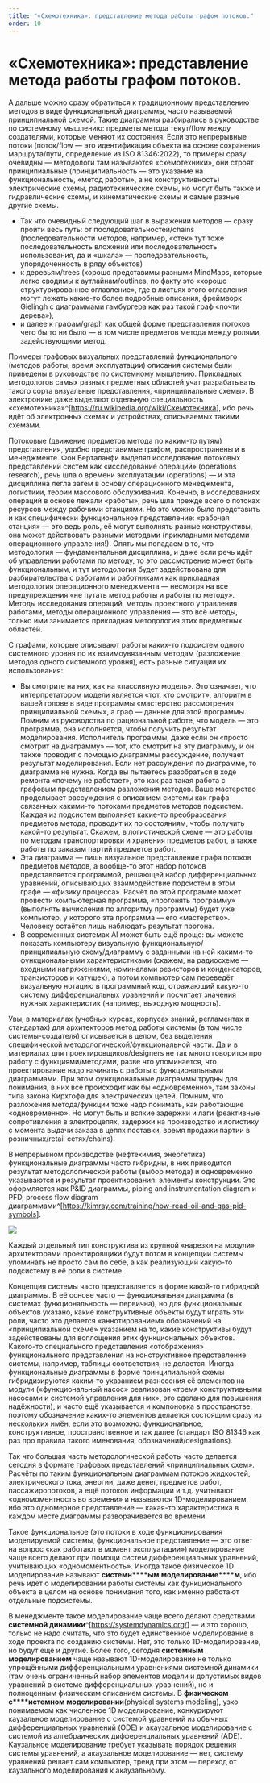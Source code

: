 ```yaml
---
title: "«Схемотехника»: представление метода работы графом потоков."
order: 10
---
```


# «Схемотехника»: представление метода работы графом потоков.

А дальше можно сразу обратиться к традиционному представлению методов в виде функциональной диаграммы, часто называемой принципиальной схемой. Такие диаграммы разбирались в руководстве по системному мышлению: предметы метода текут/flow между создателями, которые меняют их состояния. Если это непрерывные потоки (поток/flow — это идентификация объекта на основе сохранения маршрута/пути, определение из ISO 81346:2022), то примеры сразу очевидны — методологи там называются «схемотехники», они строят принципиальные (принципиальность — это указание на функциональность, «метод работы», а не конструктивность) электрические схемы, радиотехнические схемы, но могут быть также и гидравлические схемы, и кинематические схемы и самые разные другие схемы.

* Так что очевидный следующий шаг в выражении методов — сразу пройти весь путь: от последовательностей/chains (последовательности методов, например, «стек» тут тоже последовательность вложений или последовательность использования, да и «шкала» — последовательность, упорядоченность в ряду объектов)
* к деревьям/trees (хорошо представимы разными MindMaps, которые легко сводимы к аутлайнам/outlines, по факту это «хорошо структурированное оглавление», где в листьях этого оглавления могут лежать какие-то более подробные описания, фреймворк Gielingh с диаграммами гамбургера как раз такой граф «почти дерева»),
* и далее к графам/graph как общей форме представления потоков чего бы то ни было — в том числе предметов метода между ролями, задействующими метод.

Примеры графовых визуальных представлений функционального (методов работы, время эксплуатации) описания системы были приведены в руководстве по системному мышлению. Прикладных методологов самых разных предметных областей учат разрабатывать такого сорта визуальные представления, «принципиальные схемы». В электронике даже выделяют отдельную специальность «схемотехника»^[<https://ru.wikipedia.org/wiki/Схемотехника>], ибо речь идёт об электронных схемах и устройствах, описываемых такими схемами.

Потоковые (движение предметов метода по каким-то путям) представления, удобно представимые графом, распространены и в менеджменте. Фон Берталанфи выделял исследование потоковых представлений систем как «исследование операций» (operations research), речь шла о времени эксплуатации (operations) — и эта дисциплина легла затем в основу операционного менеджмента, логистики, теории массового обслуживания. Конечно, в исследованиях операций в основе лежали «работы», речь шла прежде всего о потоках ресурсов между рабочими станциями. Но это можно было представить и как специфически функциональное представление: «рабочая станция» — это ведь роль, её могут выполнять разные конструктивы, она может действовать разными методами (прикладными методами операционного управления!). Опять мы попадаем в то, что методология — фундаментальная дисциплина, и даже если речь идёт об управлении работами по методу, то это рассмотрение может быть функциональным, и тут методология будет задействована для разбирательства с работами и работниками как прикладная методология операционного менеджмента — несмотря на все предупреждения «не путать метод работы и работы по методу». Методы исследования операций, методы проектного управления работами, методы операционного управления — это всё методы, только ими занимается прикладная методология этих предметных областей.

С графами, которые описывают работы каких-то подсистем одного системного уровня по их взаимоувязанным методам (разложение методов одного системного уровня), есть разные ситуации их использования:

* Вы смотрите на них, как на «пассивную модель». Это означает, что интерпретатором модели является «тот, кто смотрит», алгоритм в вашей голове в виде программы «мастерство рассмотрения принципиальной схемы», а граф — данные для этой программы. Помним из руководства по рациональной работе, что модель — это программа, она исполняется, чтобы получить результат моделирования. Исполнитель программы, даже если он «просто смотрит на диаграмму» — тот, кто смотрит на эту диаграмму, и он также проводит с помощью диаграммы рассуждение, получает результат моделирования. Если нет рассуждения по диаграмме, то диаграмма не нужна. Когда вы пытаетесь разобраться в ходе ремонта «почему не работает», это как раз такая работа с графовым представлением разложения методов. Ваше мастерство проделывает рассуждения с описанием системы как графа связанных какими-то потоками предметов методов подсистем. Каждая из подсистем выполняет какие-то преобразования предметов метода, проводит их по состояниям, чтобы получить какой-то результат. Скажем, в логистической схеме — это работы по методам транспортировки и хранения предметов работ, а также работы по заказам партий предметов работ.
* Эта диаграмма — лишь визуальное представление графа потоков предметов методов, а вообще-то этот набор потоков представляется программой, решающей набор дифференциальных уравнений, описывающих взаимодействие подсистем в этом графе — «физику процесса». Расчёт по этой программе может провести компьютерная программа, «прогонять программу» (выполнять вычисления по алгоритму программы) будет уже компьютер, у которого эта программа — его «мастерство». Человеку остаётся лишь наблюдать результат прогона.
* В современных системах AI может быть ещё проще: вы можете показать компьютеру визуальную функциональную/принципиальную схему/диаграмму с заданными на ней какими-то функциональными характеристиками (скажем, на радиосхеме — входными напряжениями, номиналами резисторов и конденсаторов, транзисторов и катушек), а потом компьютер сам переведёт визуальную нотацию в программный код, отражающий какую-то систему дифференциальных уравнений и посчитает значения нужных характеристик (например, выходную мощность).

Увы, в материалах (учебных курсах, корпусах знаний, регламентах и стандартах) для архитекторов метод работы системы (в том числе системы-создателя) описывается в целом, без выделения специфической методологической/функциональной части. Да и в материалах для проектировщиков/designers не так много говорится про работу с функциями/методами, разве что упоминается, что проектирование надо начинать с работы с функциональными диаграммами. При этом функциональные диаграммы трудны для понимания, в них всё происходит как бы «одновременно», там законы типа закона Кирхгофа для электрических цепей. Помним, что разложения метода/функции тоже надо понимать, как работающие «одновременно». Но могут быть и всякие задержки и лаги (реактивные сопротивления в электроцепях, задержки на производство и логистику с момента выдачи заказа в цепях поставки, время продажи партии в розничных/retail сетях/chains).

В непрерывном производстве (нефтехимия, энергетика) функциональные диаграммы часто гибридны, в них приводится результат методологической работы (выбор метода) и одновременно указываются и результат проектирования: элементы конструкции. Это оформляется как P&ID диаграммы, piping and instrumentation diagram и PFD, process flow diagram диаграммами^[<https://kimray.com/training/how-read-oil-and-gas-pid-symbols>].

![](/ru/professional/methodology/11.jpeg)

Каждый отдельный тип конструктива из крупной «нарезки на модули» архитекторами проектировщики будут потом в концепции системы упоминать не просто сам по себе, а как реализующий какую-то подсистему в её роли в системе.

Концепция системы часто представляется в форме какой-то гибридной диаграммы. В её основе часто — функциональная диаграмма (в системах функциональность — первична), но для функциональных объектов указано, какие конструктивные объекты будут играть эти роли, часто это делается «аннотированием» обозначений на «принципиальной схеме» указанием на то, какие конструктивы будут задействованы для воплощения этих функциональных объектов. Какого-то специального представления «отображения» функционального представления на конструктивное представление системы, например, таблицы соответствия, не делается. Иногда функциональные диаграммы в форме принципиальной схемы гибридизируются каким-то указанием разнесения её элементов на модули («функциональный насос» реализован «тремя конструктивными насосами и системой управления для них», это сделано для повышения надёжности), и часто ещё указывается и компоновка в пространстве, поэтому обозначение каких-то элементов делается состоящим сразу из нескольких имён, если это возможно: функциональное, конструктивное, пространственное и так далее (стандарт ISO 81346 как раз про правила такого именования, обозначений/designations).

Так что большая часть методологической работы часто делается сегодня в формате графовых представлений «принципиальных схем». Расчёты по таким функциональным диаграммам потоков жидкостей, электрического тока, энергии, даже денег, предметов работ, пассажиропотоков, а ещё потоков информации и т.д. учитывают «одномоментность во времени» и называются 1D-моделированием, ибо это одномерное представление — какая-то характеристика в каждом месте диаграммы разворачивается во времени.

Такое функциональное (это потоки в ходе функционирования моделируемой системы, функциональное представление — это ответ на вопрос «как работают в момент эксплуатации») моделирование чаще всего делают при помощи систем дифференциальных уравнений, учитывающих «одномоментность». Иногда такое физическое 1D моделирование называют **системн****ым** **моделирование****м**, ибо речь идёт о моделировании работы системы как функционального объекта в целом на основе понимания того, как именно работают отдельные подсистемы.

В менеджменте такое моделирование чаще всего делают средствами **системной динамики**^[<https://systemdynamics.org/>] — и это хорошо, только не надо считать, что это будет единственное моделирование в ходе проекта по созданию системы. Нет, это только 1D-моделирование, но будут ещё и другие. Более того, сегодня **системным моделированием** чаще называют 1D-моделирование не только упрощёнными дифференциальными уравнениями системной динамики (там очень ограниченный набор элементов модели и допустимых видов уравнений в системе дифференциальных уравнений), но и полноценным физическим описанием системы. В **физическом с****истемном моделировании**(physical systems modeling), узко понимаемом как численное 1D моделирование, конкурируют каузальное моделирование с системой уравнений из обычных дифференциальных уравнений (ODE) и акаузальное моделирование с системой из алгебраических дифференциальных уравнений (ADE). Каузальное моделирование требует указывать порядок решения системы уравнений, а акаузальное моделирование — нет, систему уравнений решает сам компьютер, тренд при этом — переход от каузального моделирования к акаузальному.